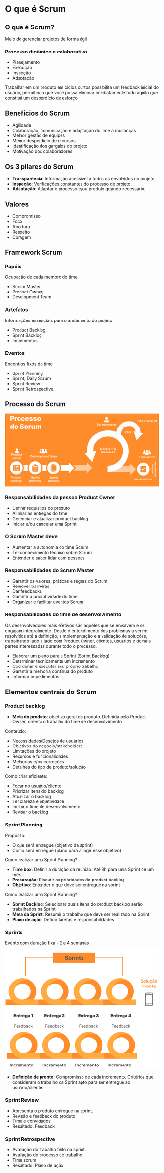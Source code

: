 # O que é Scrum

## O que é Scrum?

Meio de gerenciar projetos de forma ágil

### Processo dinâmico e colaborativo

- Planejamento
- Execução
- Inspeção
- Adaptação

Trabalhar em um produto em ciclos curtos possibilita um feedback inicial do usuário, permitindo que você possa eliminar imediatamente tudo aquilo que constitui um desperdício de esforço

## Benefícios do Scrum

- Agilidade
- Colaboração, comunicação e adaptação do time a mudanças
- Melhor gestão de equipes
- Menor desperdício de recursos
- Identificação dos gargalos do projeto
- Motivação dos colaboradores

## Os 3 pilares do Scrum

- **Transparência**: Informação acessível a todos os envolvidos no projeto.
- **Inspeção**: Verificações constantes do processo de projeto.
- **Adaptação**: Adaptar o processo e/ou produto quando necessário.

## Valores

- Compromisso
- Foco
- Abertura
- Respeito
- Coragem

## Framework Scrum

### Papéis

Ocupação de cada membro do time

- Scrum Master,
- Product Owner,
- Development Team

### Artefatos

Informações essenciais para o andamento do projeto

- Product Backlog,
- Sprint Backlog,
- Incrementos

### Eventos

Encontros fixos do time

- Sprint Planning
- Sprint, Daily Scrum
- Sprint Review 
- Sprint Retrospective.

## Processo do Scrum

![Scrum](01-o-que-e-scrum___scrum.png)

### Responsabilidades da pessoa Product Owner

- Definir requisitos do produto
- Alinhar as entregas do time
- Gerenciar e atualizar product backlog
- Iniciar e/ou cancelar uma Sprint

### O Scrum Master deve

- Aumentar a autonomia do time Scrum
- Ter conhecimento técnico sobre Scrum
- Entender e saber lidar com pessoas

### Responsabilidades do Scrum Master

- Garantir os valores, práticas e regras do Scrum
- Remover barreiras
- Dar feedbacks
- Garantir a produtividade do time
- Organizar e facilitar eventos Scrum

### Responsabilidades do time de desenvolvimento

Os desenvolvedores mais efetivos são aqueles que se envolvem e se engajam integralmente. Desde o entendimento dos problemas a serem resolvidos até a definição, a mplementação e a validação de soluções, trabalhando lado a lado com Product Owner, clientes, usuários e demais partes interessadas durante todo o processo.

- Elaborar um plano para a Sprint (Sprint Backlog)
- Determinar tecnicamente um incremento
- Coordenar e executar seu próprio trabalho
- Garantir a melhoria contínua do produto
- Informar impedimentos

## Elementos centrais do Scrum

### Product backlog

- **Meta do produto**: objetivo geral do produto. Definida pelo Product Owner, orienta o trabalho do time de desenvolvimento

Conteúdo:

- Necessidades/Desejos de usuários
- Objetivos do negócio/stakeholders
- Limitações do projeto
- Recursos e funcionalidades
- Melhorias e/ou correções
- Detalhes do tipo de produto/solução

Como criar eficiente:

- Focar no usuário/cliente
- Priorizar itens do backlog
- Atualizar o backlog
- Ter clareza e objetividade
- Incluir o time de desenvolvimento
- Revisar o backlog

### Sprint Planning

Propósito:

- O que será entregue (objetivo da sprint)
- Como será entregue (plano para atingir esse objetivo)

Como realizar uma Sprint Planning?

- **Time box**: Definir a duração da reunião. Até 8h para uma Sprint de um mês.
- **Preparação**: Discutir as prioridades do product backlog
- **Objetivo**: Entender o que deve ser entregue na sprint

Como realizar uma Sprint Planning?

- **Sprint Backlog**: Selecionar quais itens do product backlog serão trabalhados na Sprint
- **Meta da Sprint**: Resumir o trabalho que deve ser realizado na Sprint
- **Plano de ação**: Definir tarefas e responsabilidades

### Sprints

Evento com duração fixa - 2 a 4 semanas

![Sprints](01-o-que-e-scrum___sprint.png)

- **Definição de pronto**: Compromisso de cada incremento. Critérios que consideram o trabalho da Sprint apto para ser entregue ao usuário/cliente.

### Sprint Review

- Apresenta o produto entregue na sprint.
- Revisão e feedback do produto
- Time e convidados
- Resultado: Feedback

### Sprint Retrospective

- Avaliação do trabalho feito na sprint.
- Avaliação do processo de trabalho
- Time scrum
- Resultado: Plano de ação



